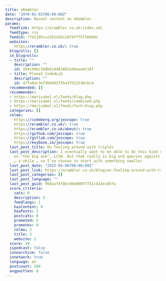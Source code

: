 ```yaml
---
title: eRambler
date: "1970-01-01T00:00:00Z"
description: Recent content on eRambler
params:
  feedlink: https://erambler.co.uk/index.xml
  feedtype: rss
  feedid: 7fd1395cce352a5b11074ff75f50d9dc
  websites:
    https://erambler.co.uk/: true
  blogrolls: []
  in_blogrolls:
  - title: ""
    description: ""
    id: 2b4c94bc1b8b6c8483882e4beaedc16f
  - title: Planet Code4Lib
    description: ""
    id: 47fe0ac3ef9bb492f55a37d12530cbc4
  recommended: []
  recommender:
  - https://marisabel.nl/feeds/blog.php
  - https://marisabel.nl/feeds/combined.php
  - https://marisabel.nl/feeds/tech-blog.php
  categories: []
  relme:
    https://codeberg.org/jezcope: true
    https://erambler.co.uk/: true
    https://erambler.co.uk/about/: true
    https://github.com/jezcope: true
    https://gitlab.com/jezcope: true
    https://keybase.io/jezcope: true
  last_post_title: On fooling around with triples
  last_post_description: I eventually want to be able to do this kind of analysis
    on "the big one", LCSH. But that really is big and queries against it will take
    … a while … so I've chosen to start with something smaller
  last_post_date: "2025-04-06T00:00:00Z"
  last_post_link: https://erambler.co.uk/blog/on-fooling-around-with-triples/
  last_post_categories: []
  last_post_language: ""
  last_post_guid: 950aaf4f0bc98e800f7731c424ec65fa
  score_criteria:
    cats: 0
    description: 3
    feedlangs: 1
    hasContent: 0
    hasPosts: 3
    postcats: 0
    promoted: 5
    promotes: 0
    relme: 2
    title: 3
    website: 2
  score: 19
  ispodcast: false
  isnoarchive: false
  innetwork: true
  language: en
  postcount: 106
  avgpostlen: 0
---
```

